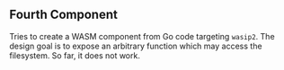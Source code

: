 ## Fourth Component

Tries to create a WASM component from Go code targeting `wasip2`.
The design goal is to expose an arbitrary function which may access the filesystem. 
So far, it does not work.
